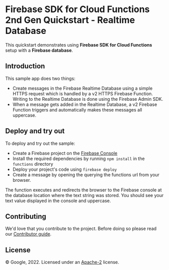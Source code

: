 # Firebase SDK for Cloud Functions 2nd Gen Quickstart - Realtime Database

This quickstart demonstrates using **Firebase SDK for Cloud Functions** setup with a **Firebase database**.


## Introduction

This sample app does two things:
 - Create messages in the Firebase Realtime Database using a simple HTTPS request which is handled by a v2 HTTPS Firebase Function. Writing to the Realtime Database is done using the Firebase Admin SDK. 
 - When a message gets added in the Realtime Database, a v2 Firebase Function triggers and automatically makes these messages all uppercase.

## Deploy and try out

To deploy and try out the sample:

 - Create a Firebase project on the [Firebase Console](https://console.firebase.google.com)
 - Install the required dependencies by running `npm install` in the `functions` directory
 - Deploy your project's code using `firebase deploy`
 - Create a message by opening the querying the functions url from your browser.

 The function executes and redirects the browser to the Firebase console at the database location where the text string was stored. You should see your text value displayed in the console and uppercase.

## Contributing

We'd love that you contribute to the project. Before doing so please read our [Contributor guide](../../CONTRIBUTING.md).


## License

© Google, 2022. Licensed under an [Apache-2](../../LICENSE) license.